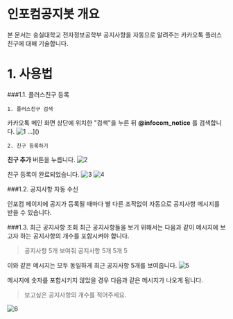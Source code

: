 # 인포컴공지봇 개요 
본 문서는 숭실대학교 전자정보공학부 공지사항을 자동으로 알려주는 카카오톡 플러스친구에 대해 기술합니다.

# 1. 사용법
###1.1. 플러스친구 등록

	1. 플러스친구 검색

카카오톡 메인 화면 상단에 위치한 "검색"을 누른 뒤 **@infocom_notice** 를 검색합니다.
![1](https://user-images.githubusercontent.com/36123202/36639821-ccb7bfa6-1a57-11e8-8aeb-48264accf345.PNG)
…]()

	2. 친구 등록하기

**친구 추가** 버튼을 누릅니다.
![2](https://user-images.githubusercontent.com/36123202/36639834-1ebd6d32-1a58-11e8-8ec0-565b4c1eea25.PNG)


친구 등록이 완료되었습니다.
![3](https://user-images.githubusercontent.com/36123202/36639843-2ddc8438-1a58-11e8-9582-59b81ddea430.PNG)
![4](https://user-images.githubusercontent.com/36123202/36639861-7dbd2066-1a58-11e8-93a8-96dc910e1b3d.PNG)

###1.2. 공지사항 자동 수신

인포컴 페이지에 공지가 등록될 때마다 별 다른 조작없이 자동으로 공지사항 메시지를 받을 수 있습니다. 


###1.3. 최근 공지사항 조회
최근 공지사항들을 보기 위해서는 다음과 같이 메시지에 보고자 하는 공지사항의 개수를 포함시켜야 합니다. 

> 공지사항 5개 보여줘
> 공지사항 5개
> 5개
> 5

이와 같은 메시지는 모두 동일하게 최근 공지사항 5개를 보여줍니다.
![5](https://user-images.githubusercontent.com/36123202/36639866-97da1e54-1a58-11e8-89b6-f9d8a54e3081.PNG)

 메시지에 숫자를 포함시키지 않았을 경우 다음과 같은 메시지가 나오게 됩니다.
 
> 보고싶은 공지사항의 개수를 적어주세요.

![6](https://user-images.githubusercontent.com/36123202/36639877-e822d612-1a58-11e8-9077-41f7ad4963ea.PNG)
